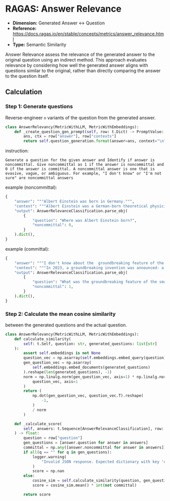# RAGAS: Answer Relevance

- **Dimension:** Generated Answer <-> Question
- **Reference:** https://docs.ragas.io/en/stable/concepts/metrics/answer_relevance.html
- **Type:** Semantic Similarity

Answer Relevance assess the relevance of the generated answer to the original question using an indirect method. This approach evaluates relevance by considering how well the generated answer aligns with questions similar to the original, rather than directly comparing the answer to the question itself.

## Calculation

### Step 1: Generate questions
Reverse-engineer `n` variants of the question from the generated answer.

```python
class AnswerRelevancy(MetricWithLLM, MetricWithEmbeddings):
    def _create_question_gen_prompt(self, row: t.Dict) -> PromptValue:
        ans, ctx = row["answer"], row["contexts"]
        return self.question_generation.format(answer=ans, context="\n".join(ctx))
```

instruction:

```
Generate a question for the given answer and Identify if answer is noncommittal. Give noncommittal as 1 if the answer is noncommittal and 0 if the answer is committal. A noncommittal answer is one that is evasive, vague, or ambiguous. For example, "I don't know" or "I'm not sure" are noncommittal answers
```

example (noncommittal):

```python
{
    "answer": """Albert Einstein was born in Germany.""",
    "context": """Albert Einstein was a German-born theoretical physicist who is widely held to be one of the greatest and most influential scientists of all time""",
    "output": AnswerRelevanceClassification.parse_obj(
        {
            "question": "Where was Albert Einstein born?",
            "noncommittal": 0,
        }
    ).dict(),
}
```

example (committal):

```python
{
    "answer": """I don't know about the  groundbreaking feature of the smartphone invented in 2023 as am unaware of information beyond 2022. """,
    "context": """In 2023, a groundbreaking invention was announced: a smartphone with a battery life of one month, revolutionizing the way people use mobile technology.""",
    "output": AnswerRelevanceClassification.parse_obj(
        {
            "question": "What was the groundbreaking feature of the smartphone invented in 2023?",
            "noncommittal": 1,
        }
    ).dict(),
}
```

### Step 2: Calculate the mean cosine similarity
between the generated questions and the actual question.

```python
class AnswerRelevancy(MetricWithLLM, MetricWithEmbeddings):
    def calculate_similarity(
        self: t.Self, question: str, generated_questions: list[str]
    ):
        assert self.embeddings is not None
        question_vec = np.asarray(self.embeddings.embed_query(question)).reshape(1, -1)
        gen_question_vec = np.asarray(
            self.embeddings.embed_documents(generated_questions)
        ).reshape(len(generated_questions), -1)
        norm = np.linalg.norm(gen_question_vec, axis=1) * np.linalg.norm(
            question_vec, axis=1
        )
        return (
            np.dot(gen_question_vec, question_vec.T).reshape(
                -1,
            )
            / norm
        )

    def _calculate_score(
        self, answers: t.Sequence[AnswerRelevanceClassification], row: t.Dict
    ) -> float:
        question = row["question"]
        gen_questions = [answer.question for answer in answers]
        committal = np.any([answer.noncommittal for answer in answers])
        if all(q == "" for q in gen_questions):
            logger.warning(
                "Invalid JSON response. Expected dictionary with key 'question'"
            )
            score = np.nan
        else:
            cosine_sim = self.calculate_similarity(question, gen_questions)
            score = cosine_sim.mean() * int(not committal)

        return score
```